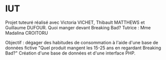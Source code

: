 ﻿# IUT

Projet tuteuré réalisé avec Victoria VICHET, Thibault MATTHEWS et Guillaume DUFOUR.
Quoi manger devant Breaking Bad?
Tutrice : Mme Madalina CROITORU

Objectif : dégager des habitudes de consommation à l'aide d'une base de données fictive
"Quel produit mangent les 15-25 ans en regardant Breaking Bad?"
Création d'une base de données et d'une interface PHP.
